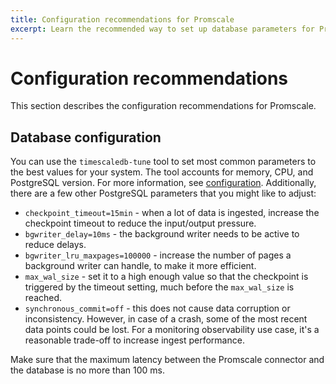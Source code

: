 ```yaml
---
title: Configuration recommendations for Promscale
excerpt: Learn the recommended way to set up database parameters for Promscale
---
```


# Configuration recommendations

This section describes the configuration recommendations for Promscale.

## Database configuration

You can use the `timescaledb-tune` tool to set most common parameters to the best
values for your system. The tool accounts for memory, CPU, and PostgreSQL version. For
more information, see [configuration][timescale-tune-configuration]. Additionally,
there are a few other PostgreSQL parameters that you might like to adjust:

*   `checkpoint_timeout=15min` - when a lot of data is ingested, increase the
  checkpoint timeout to reduce the input/output pressure.
*   `bgwriter_delay=10ms` - the background writer needs to be active to reduce
  delays.
*   `bgwriter_lru_maxpages=100000` - increase the number of pages a background
  writer can handle, to make it more efficient.
*   `max_wal_size` - set it to a high enough value so that the checkpoint is triggered
  by the timeout setting, much before the `max_wal_size` is reached.
*   `synchronous_commit=off` - this does not cause data corruption or
  inconsistency. However, in case of a crash, some of the most recent data points could be
  lost. For a monitoring observability use case, it's a reasonable trade-off to
  increase ingest performance.

<highlight type="important">
Make sure that the maximum latency between the
Promscale connector and the database is no more than 100&nbsp;ms.
</highlight>

[timescale-tune-configuration]: /timescaledb/:currentVersion:/how-to-guides/configuration/timescaledb-tune/#timescaledb-tuning-tool
